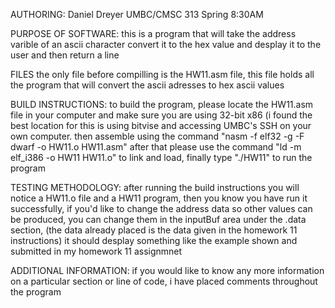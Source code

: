 AUTHORING: Daniel Dreyer UMBC/CMSC 313 Spring 8:30AM

PURPOSE OF SOFTWARE: this is a program that will take the address varible of an ascii character convert it to the hex value and desplay it to the user and then return a line

FILES the only file before compilling is the HW11.asm file, this file holds all the program that will convert the ascii adresses to hex ascii values

BUILD INSTRUCTIONS: to build the program, please locate the HW11.asm file in your computer and make sure you are using 32-bit x86 (i found the best location for this is using bitvise and accessing UMBC's SSH on your own computer. then assemble using the command "nasm -f elf32 -g -F dwarf -o HW11.o HW11.asm" after that please use the command "ld -m elf_i386 -o HW11 HW11.o" to link and load, finally type "./HW11" to run the program

TESTING METHODOLOGY: after running the build instructions you will notice a HW11.o file and a HW11 program, then you know you have run it successfully, if you'd like to change the address data so other values can be produced, you can change them in the inputBuf area under the .data section, (the data already placed is the data given in the homework 11 instructions) it should desplay something like the example shown and submitted in my homework 11 assignmnet

ADDITIONAL INFORMATION: if you would like to know any more information on a particular section or line of code, i have placed comments throughout the program
